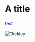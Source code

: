 # A title


<html>
<body>
<p style="color:blue; line-height:1.5;">test</p>
<img alt=”Ackley F” src=”https://imgur.com/a/XXwrveu” />
</body>
</html>
